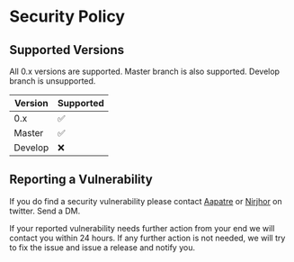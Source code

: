 # Security Policy

## Supported Versions

All 0.x versions are supported. Master branch is also supported. Develop branch
is unsupported.

| Version | Supported                                                    |
| ------- | ------------------------------------------------------------ |
| 0.x     | :white_check_mark: |
| Master  | :white_check_mark: |
| Develop | :x:                                                          |

## Reporting a Vulnerability

If you do find a security vulnerability please contact
[Aapatre](https://twitter.com/Antariksh_Patre) or
[Nirjhor](https://twitter.com/Nirjhor) on twitter. Send a DM.

If your reported vulnerability needs further action from your end we will
contact you within 24 hours. If any further action is not needed, we will try to
fix the issue and issue a release and notify you.
